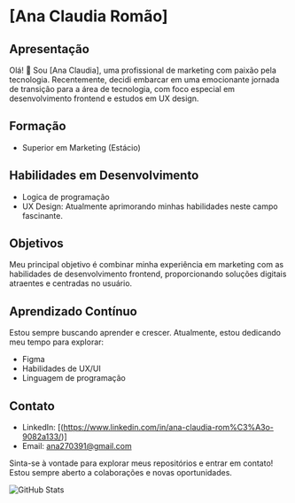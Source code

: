 # [Ana Claudia Romão]

## Apresentação

Olá! 👋 Sou [Ana Claudia], uma profissional de marketing com paixão pela tecnologia. Recentemente, decidi embarcar em uma emocionante jornada de transição para a área de tecnologia, com foco especial em desenvolvimento frontend e estudos em UX design.

## Formação

- Superior em Marketing (Estácio)

## Habilidades em Desenvolvimento

- Logica de programação
- UX Design: Atualmente aprimorando minhas habilidades neste campo fascinante.

## Objetivos

Meu principal objetivo é combinar minha experiência em marketing com as habilidades de desenvolvimento frontend, proporcionando soluções digitais atraentes e centradas no usuário.


## Aprendizado Contínuo

Estou sempre buscando aprender e crescer. Atualmente, estou dedicando meu tempo para explorar:

- Figma
- Habilidades de UX/UI
- Linguagem de programação

## Contato

- LinkedIn: [(https://www.linkedin.com/in/ana-claudia-rom%C3%A3o-9082a133/)]
- Email: ana270391@gmail.com

Sinta-se à vontade para explorar meus repositórios e entrar em contato! Estou sempre aberto a colaborações e novas oportunidades.



<!---
Anaromao01/Anaromao01 is a ✨ special ✨ repository because its `README.md` (this file) appears on your GitHub profile.
You can click the Preview link to take a look at your changes.
--->
![GitHub Stats](https://github-readme-stats.vercel.app/api?username=Anaromao01&theme=transparent&bg_color=000&border_color=30A3DC&show_icons=true&icon_color=30A3DC&title_color=E94D5F&text_color=FFF)

